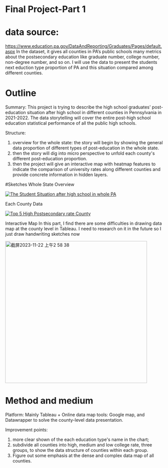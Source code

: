 # Final Project-Part 1 

# data source: 
https://www.education.pa.gov/DataAndReporting/Graduates/Pages/default.aspx
In the dataset, it gives all counties in PA‘s public schools many metrics about the postsecondary education like graduate number, college number, non-degree number, and so on. 
I will use the data to present the students next eduction type proportion of PA and this situation compared among different counties. 



# Outline
Summary: This project is trying to describe the high school graduates' post-education situation after high school in different counties in Pennsylvania in 2021-2022. The data storytelling will cover the entire post-high school education statistical performance of all the public high schools. 

Structure: 
1. overview for the whole state: the story will begin by showing the general data proportion of different types of post-education in the whole state.
2. then the story will dig into micro perspective to unfold each county's different post-education proportion. 
3. then the project will give an interactive map with heatmap features to indicate the comparison of university rates along different counties and provide concrete information in hidden layers.

#Sketches
Whole State Overview
<div class='tableauPlaceholder' id='viz1700633891854' style='position: relative'>
    <noscript>
        <a href='#'>
            <img alt='The Student Situation after high school in whole PA' src='https://public.tableau.com/static/images/Th/TheStudentSituationafterhighschoolinwhoePA/1/1_rss.png' style='border: none' />
        </a>
    </noscript>
    <object class='tableauViz' style='display:none;'>
        <param name='host_url' value='https%3A%2F%2Fpublic.tableau.com%2F' />
        <param name='embed_code_version' value='3' />
        <param name='site_root' value='' />
        <param name='name' value='TheStudentSituationafterhighschoolinwhoePA/1' />
        <param name='tabs' value='no' />
        <param name='toolbar' value='yes' />
        <param name='static_image' value='https://public.tableau.com/static/images/Th/TheStudentSituationafterhighschoolinwhoePA/1/1.png' />
        <param name='animate_transition' value='yes' />
        <param name='display_static_image' value='yes' />
        <param name='display_spinner' value='yes' />
        <param name='display_overlay' value='yes' />
        <param name='display_count' value='yes' />
        <param name='language' value='en-US' />
        <param name='filter' value='publish=yes' />
    </object>
</div>
<script type='text/javascript'>
    var divElement = document.getElementById('viz1700633891854');
    var vizElement = divElement.getElementsByTagName('object')[0];
    vizElement.style.width = '100%';
    vizElement.style.height = (divElement.offsetWidth * 0.75) + 'px';
    var scriptElement = document.createElement('script');
    scriptElement.src = 'https://public.tableau.com/javascripts/api/viz_v1.js';
    vizElement.parentNode.insertBefore(scriptElement, vizElement);
</script>

Each County Data
<div class='tableauPlaceholder' id='viz1700634978533' style='position: relative'>
    <noscript>
        <a href='#'>
            <img alt='Top 5 High Postsecondary rate County' src='https://public.tableau.com/static/images/To/Top5HighPostsecondaryrateCounty/1/1_rss.png' style='border: none' />
        </a>
    </noscript>
    <object class='tableauViz' style='display:none;'>
        <param name='host_url' value='https%3A%2F%2Fpublic.tableau.com%2F' />
        <param name='embed_code_version' value='3' />
        <param name='site_root' value='' />
        <param name='name' value='Top5HighPostsecondaryrateCounty/1' />
        <param name='tabs' value='no' />
        <param name='toolbar' value='yes' />
        <param name='static_image' value='https://public.tableau.com/static/images/To/Top5HighPostsecondaryrateCounty/1/1.png' />
        <param name='animate_transition' value='yes' />
        <param name='display_static_image' value='yes' />
        <param name='display_spinner' value='yes' />
        <param name='display_overlay' value='yes' />
        <param name='display_count' value='yes' />
        <param name='language' value='en-US' />
        <param name='filter' value='publish=yes' />
    </object>
</div>
<script type='text/javascript'>
    var divElement = document.getElementById('viz1700634978533');
    var vizElement = divElement.getElementsByTagName('object')[0];
    vizElement.style.width = '100%';
    vizElement.style.height = (divElement.offsetWidth * 0.75) + 'px';
    var scriptElement = document.createElement('script');
    scriptElement.src = 'https://public.tableau.com/javascripts/api/viz_v1.js';
    vizElement.parentNode.insertBefore(scriptElement, vizElement);
</script>




Interactive Map
In this part, I find there are some difficulties in drawing data map at the county level in Tableau. I need to research on it in the future so I just draw handwriting sketches now


<img width="452" alt="截屏2023-11-22 上午2 58 38" src="https://github.com/Qingyuan666/Telling-story-with-data/assets/115184503/e86697a0-d3bb-4d56-93e7-d2260582ceaa">

# Method and medium
Platform: 
Mainly Tableau + Online data map tools: Google map, and Datawrapper to solve the county-level data presentation. 

Improvement points:
1. more clear shown of the each education type's name in the chart;
2. subdivide all counties into high, medium and low college rate, three groups, to show the data structure of counties within each group.
3. Figure out some emphasis at the dense and complex data map of all counties.  


